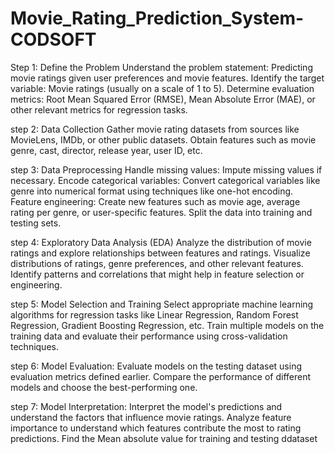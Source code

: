 # Movie_Rating_Prediction_System-CODSOFT
Step 1: Define the Problem
  Understand the problem statement: Predicting movie ratings given user preferences and movie features.
  Identify the target variable: Movie ratings (usually on a scale of 1 to 5).
  Determine evaluation metrics: Root Mean Squared Error (RMSE), Mean Absolute Error (MAE), or other relevant metrics for regression tasks.

  
step 2: Data Collection
  Gather movie rating datasets from sources like MovieLens, IMDb, or other public datasets.
  Obtain features such as movie genre, cast, director, release year, user ID, etc.

step 3: Data Preprocessing
  Handle missing values: Impute missing values if necessary.
  Encode categorical variables: Convert categorical variables like genre into numerical format using techniques like one-hot encoding.
  Feature engineering: Create new features such as movie age, average rating per genre, or user-specific features.
  Split the data into training and testing sets.

  
step 4: Exploratory Data Analysis (EDA)
  Analyze the distribution of movie ratings and explore relationships between features and ratings.
  Visualize distributions of ratings, genre preferences, and other relevant features.
  Identify patterns and correlations that might help in feature selection or engineering.

  
step 5: Model Selection and Training
  Select appropriate machine learning algorithms for regression tasks like Linear Regression, Random Forest Regression, Gradient Boosting Regression, etc.
  Train multiple models on the training data and evaluate their performance using cross-validation techniques.
  
  
step 6: Model Evaluation:
  Evaluate models on the testing dataset using evaluation metrics defined earlier.
  Compare the performance of different models and choose the best-performing one.
  
step 7: Model Interpretation:
Interpret the model's predictions and understand the factors that influence movie ratings.
Analyze feature importance to understand which features contribute the most to rating predictions.
Find the Mean absolute value for training and testing ddataset
